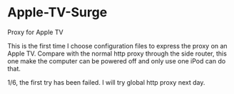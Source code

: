 # Apple-TV-Surge
Proxy for Apple TV

This is the first time I choose configuration files to express the proxy on an Apple TV.
Compare with the normal http proxy through the side router, this one make the computer can be powered off and only use one iPod can do that.

1/6, the first try has been failed.
I will try global http proxy next day.
